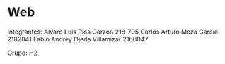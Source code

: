 # Web
Integrantes:
Alvaro Luis Rios Garzón 2181705
Carlos Arturo Meza García 2182041
Fabio Andrey Ojeda Villamizar 2160047

Grupo: H2
